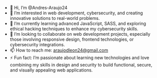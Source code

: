 - 👋 Hi, I’m @Andres-Araujo24  
- 👀 I’m interested in web development, cybersecurity, and creating innovative solutions to real-world problems.  
- 🌱 I’m currently learning advanced JavaScript, SASS, and exploring ethical hacking techniques to enhance my cybersecurity skills.  
- 💞️ I’m looking to collaborate on web development projects, especially those involving responsive design, frontend technologies, or cybersecurity integrations.  
- 📫 How to reach me: araujodleon24@gmail.com    
- ⚡ Fun fact: I’m passionate about learning new technologies and love combining my skills in design and security to build functional, secure, and visually appealing web applications.  

